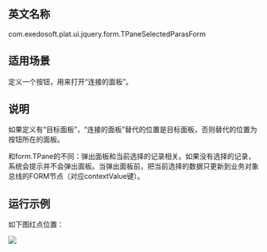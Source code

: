 ## 英文名称 ##

com.exedosoft.plat.ui.jquery.form.TPaneSelectedParasForm

## 适用场景 ##

定义一个按钮，用来打开“连接的面板”。

## 说明 ##

如果定义有“目标面板”，“连接的面板”替代的位置是目标面板，否则替代的位置为按钮所在的面板。

和form.TPane的不同：弹出面板和当前选择的记录相关。如果没有选择的记录，系统会提示并不会弹出面板。当弹出面板前，把当前选择的数据只更新到业务对象总线的FORM节点（对应contextValue键）。

## 运行示例 ##

如下图红点位置：

<img src='http://eeplat.googlecode.com/files/T_PaneSelected.png ' />